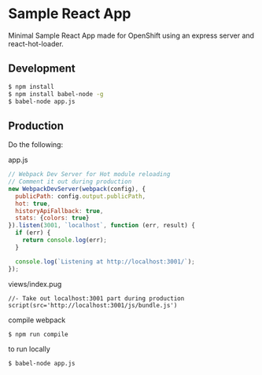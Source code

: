 # Sample React App

Minimal Sample React App made for OpenShift using an express server and react-hot-loader.

## Development

```sh
$ npm install
$ npm install babel-node -g
$ babel-node app.js
```

## Production

Do the following:

app.js
```javascript
// Webpack Dev Server for Hot module reloading
// Comment it out during production
new WebpackDevServer(webpack(config), {
  publicPath: config.output.publicPath,
  hot: true,
  historyApiFallback: true,
  stats: {colors: true}
}).listen(3001, `localhost`, function (err, result) {
  if (err) {
    return console.log(err);
  }

  console.log(`Listening at http://localhost:3001/`);
});
```

views/index.pug
```pug
//- Take out localhost:3001 part during production
script(src='http://localhost:3001/js/bundle.js')
```

compile webpack
```sh
$ npm run compile
```

to run locally
```sh
$ babel-node app.js
```
